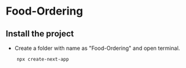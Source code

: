 # Food-Ordering

## Install the project
- Create a folder with name as "Food-Ordering" and open terminal.
```
    npx create-next-app 
```